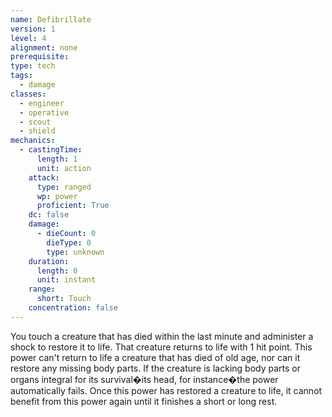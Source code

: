 ```yaml
---
name: Defibrillate
version: 1
level: 4
alignment: none
prerequisite: 
type: tech
tags:
  - damage
classes:
  - engineer
  - operative
  - scout
  - shield
mechanics:
  - castingTime:
      length: 1
      unit: action
    attack:
      type: ranged
      wp: power
      proficient: True
    dc: false
    damage:
      - dieCount: 0
        dieType: 0
        type: unknown
    duration:
      length: 0
      unit: instant
    range:
      short: Touch
    concentration: false
---
```

You touch a creature that has died within the last minute and administer a shock to restore it to life. That creature returns to life with 1 hit point. This power can't return to life a creature that has died of old age, nor can it restore any missing body parts. If the creature is lacking body parts or organs integral for its survival�its head, for instance�the power automatically fails. Once this power has restored a creature to life, it cannot benefit from this power again until it finishes a short or long rest.
    